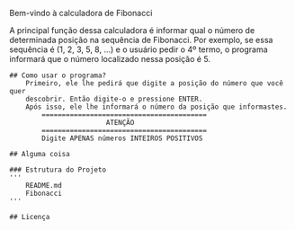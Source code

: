 Bem-vindo à calculadora de Fibonacci
            
A principal função dessa calculadora é informar qual o número de determinada
posição na sequência de Fibonacci.
Por exemplo, se essa sequência é (1, 2, 3, 5, 8, ...) e o usuário pedir 
o 4º termo, o programa informará que o número localizado nessa posição é 5.

    ## Como usar o programa?
        Primeiro, ele lhe pedirá que digite a posição do número que você quer
        descobrir. Então digite-o e pressione ENTER.
        Após isso, ele lhe informará o número da posição que informastes.
            =========================================
                            ATENÇÃO
            =========================================
            Digite APENAS números INTEIROS POSITIVOS

    ## Alguma coisa

    ### Estrutura do Projeto
    '''
        README.md
        Fibonacci
    '''

    ## Licença
